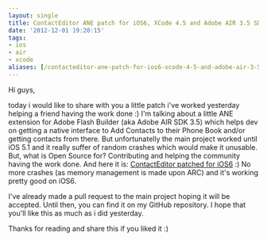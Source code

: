 ```yaml
---
layout: single
title: ContactEditor ANE patch for iOS6, XCode 4.5 and Adobe AIR 3.5 SDK
date: '2012-12-01 19:20:15'
tags:
- ios
- air
- xcode
aliases: [/contacteditor-ane-patch-for-ios6-xcode-4-5-and-adobe-air-3-5-sdk/index.html]
---
```


Hi guys,

today i would like to share with you a little patch i've worked yesterday helping a friend having the work done :) I'm talking about a little ANE extension for Adobe Flash Builder (aka Adobe AIR SDK 3.5) which helps dev on getting a native interface to Add Contacts to their Phone Book and/or getting contacts from there. But unfortunatelly the main project worked until iOS 5.1 and it really suffer of random crashes which would make it unusable. But, what is Open Source for? Contributing and helping the community having the work done. And here it is: [ContactEditor patched for iOS6](https://github.com/julianxhokaxhiu/ContactEditor "Native Extension for iOS and Android enabling AddressBook access") :) No more crashes (as memory management is made upon ARC) and it's working pretty good on iOS6.

I've already made a pull request to the main project hoping it will be accepted. Until then, you can find it on my GitHub repository. I hope that you'll like this as much as i did yesterday.

Thanks for reading and share this if you liked it :)